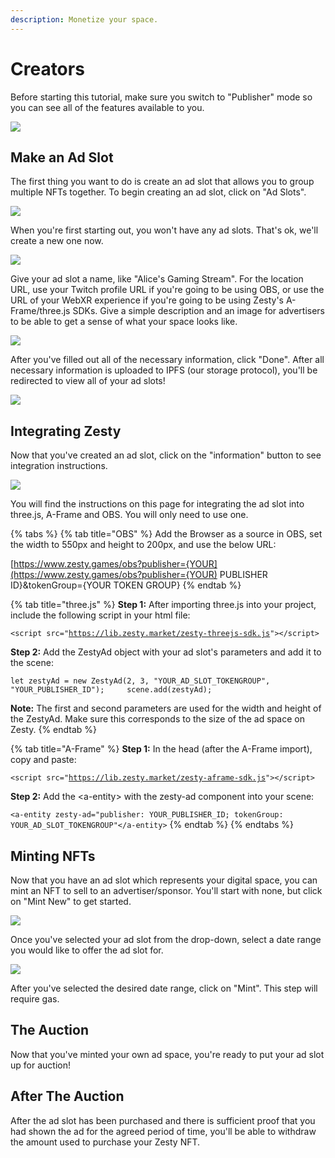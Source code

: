 ```yaml
---
description: Monetize your space.
---
```


# Creators

Before starting this tutorial, make sure you switch to "Publisher" mode so you can see all of the features available to you.

![](../.gitbook/assets/image%20%287%29.png)

## Make an Ad Slot

The first thing you want to do is create an ad slot that allows you to group multiple NFTs together. To begin creating an ad slot, click on "Ad Slots".

![](../.gitbook/assets/image%20%2814%29.png)

When you're first starting out, you won't have any ad slots. That's ok, we'll create a new one now.

![](../.gitbook/assets/image%20%2811%29.png)

Give your ad slot a name, like "Alice's Gaming Stream". For the location URL, use your Twitch profile URL if you're going to be using OBS, or use the URL of your WebXR experience if you're going to be using Zesty's A-Frame/three.js SDKs. Give a simple description and an image for advertisers to be able to get a sense of what your space looks like.

![](../.gitbook/assets/image%20%281%29.png)

After you've filled out all of the necessary information, click "Done". After all necessary information is uploaded to IPFS \(our storage protocol\), you'll be redirected to view all of your ad slots!

![](../.gitbook/assets/image%20%285%29.png)

## Integrating Zesty

Now that you've created an ad slot, click on the "information" button to see integration instructions.

![](../.gitbook/assets/image%20%284%29.png)

You will find the instructions on this page for integrating the ad slot into three.js, A-Frame and OBS. You will only need to use one.

{% tabs %}
{% tab title="OBS" %}
Add the Browser as a source in OBS, set the width to 550px and height to 200px, and use the below URL:

[https://www.zesty.games/obs?publisher={YOUR](https://www.zesty.games/obs?publisher={YOUR) PUBLISHER ID}&tokenGroup={YOUR TOKEN GROUP}
{% endtab %}

{% tab title="three.js" %}
**Step 1:** After importing three.js into your project, include the following script in your html file:

`<script src="`[`https://lib.zesty.market/zesty-threejs-sdk.js`](https://lib.zesty.market/zesty-threejs-sdk.js)`"></script>`

**Step 2:** Add the ZestyAd object with your ad slot's parameters and add it to the scene:

`let zestyAd = new ZestyAd(2, 3, "YOUR_AD_SLOT_TOKENGROUP", "YOUR_PUBLISHER_ID");    
scene.add(zestyAd);`

**Note:** The first and second parameters are used for the width and height of the ZestyAd. Make sure this corresponds to the size of the ad space on Zesty.
{% endtab %}

{% tab title="A-Frame" %}
**Step 1:** In the head \(after the A-Frame import\), copy and paste:

`<script src="`[`https://lib.zesty.market/zesty-aframe-sdk.js`](https://lib.zesty.market/zesty-aframe-sdk.js)`"></script>`

**Step 2:** Add the &lt;a-entity&gt; with the zesty-ad component into your scene:

`<a-entity zesty-ad="publisher: YOUR_PUBLISHER_ID; tokenGroup: YOUR_AD_SLOT_TOKENGROUP"</a-entity>`
{% endtab %}
{% endtabs %}

## Minting NFTs

Now that you have an ad slot which represents your digital space, you can mint an NFT to sell to an advertiser/sponsor. You'll start with none, but click on "Mint New" to get started.

![](../.gitbook/assets/image%20%2813%29.png)

Once you've selected your ad slot from the drop-down, select a date range you would like to offer the ad slot for.

![](../.gitbook/assets/image%20%2812%29.png)

After you've selected the desired date range, click on "Mint". This step will require gas.

## The Auction

Now that you've minted your own ad space, you're ready to put your ad slot up for auction!

## After The Auction

After the ad slot has been purchased and there is sufficient proof that you had shown the ad for the agreed period of time, you'll be able to withdraw the amount used to purchase your Zesty NFT.

